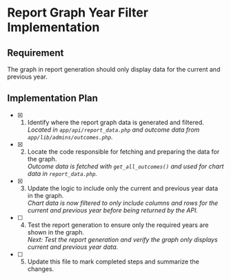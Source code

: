 # Report Graph Year Filter Implementation

## Requirement

The graph in report generation should only display data for the current and previous year.

## Implementation Plan

- [x] 1. Identify where the report graph data is generated and filtered.  
     _Located in `app/api/report_data.php` and outcome data from `app/lib/admins/outcomes.php`._
- [x] 2. Locate the code responsible for fetching and preparing the data for the graph.  
     _Outcome data is fetched with `get_all_outcomes()` and used for chart data in `report_data.php`._
- [x] 3. Update the logic to include only the current and previous year data in the graph.  
     _Chart data is now filtered to only include columns and rows for the current and previous year before being returned by the API._
- [ ] 4. Test the report generation to ensure only the required years are shown in the graph.  
     _Next: Test the report generation and verify the graph only displays current and previous year data._
- [ ] 5. Update this file to mark completed steps and summarize the changes.
